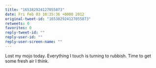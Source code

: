 ```yaml
---
title: "165382924127055873"
date: Fri Feb 03 10:35:36 +0000 2012
original-tweet-id: "165382924127055873"
retweets: 0
favorites: 0
reply-tweet-id: ""
reply-user-id: ""
reply-user-screen-name: ""
---
```

Lost my mojo today. Everything I touch is turning to rubbish. Time to get some fresh air I think.
